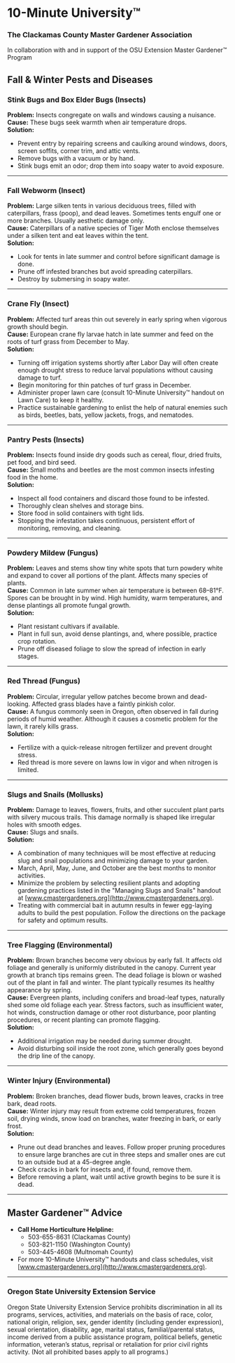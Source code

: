 # 10-Minute University™  
### The Clackamas County Master Gardener Association  
In collaboration with and in support of the OSU Extension Master Gardener™ Program  

## Fall & Winter Pests and Diseases  

### Stink Bugs and Box Elder Bugs (Insects)  
**Problem:** Insects congregate on walls and windows causing a nuisance.  
**Cause:** These bugs seek warmth when air temperature drops.  
**Solution:**  
- Prevent entry by repairing screens and caulking around windows, doors, screen soffits, corner trim, and attic vents.  
- Remove bugs with a vacuum or by hand.  
- Stink bugs emit an odor; drop them into soapy water to avoid exposure.  

---

### Fall Webworm (Insect)  
**Problem:** Large silken tents in various deciduous trees, filled with caterpillars, frass (poop), and dead leaves. Sometimes tents engulf one or more branches. Usually aesthetic damage only.  
**Cause:** Caterpillars of a native species of Tiger Moth enclose themselves under a silken tent and eat leaves within the tent.  
**Solution:**  
- Look for tents in late summer and control before significant damage is done.  
- Prune off infested branches but avoid spreading caterpillars.  
- Destroy by submersing in soapy water.  

---

### Crane Fly (Insect)  
**Problem:** Affected turf areas thin out severely in early spring when vigorous growth should begin.  
**Cause:** European crane fly larvae hatch in late summer and feed on the roots of turf grass from December to May.  
**Solution:**  
- Turning off irrigation systems shortly after Labor Day will often create enough drought stress to reduce larval populations without causing damage to turf.  
- Begin monitoring for thin patches of turf grass in December.  
- Administer proper lawn care (consult 10-Minute University™ handout on Lawn Care) to keep it healthy.  
- Practice sustainable gardening to enlist the help of natural enemies such as birds, beetles, bats, yellow jackets, frogs, and nematodes.  

---

### Pantry Pests (Insects)  
**Problem:** Insects found inside dry goods such as cereal, flour, dried fruits, pet food, and bird seed.  
**Cause:** Small moths and beetles are the most common insects infesting food in the home.  
**Solution:**  
- Inspect all food containers and discard those found to be infested.  
- Thoroughly clean shelves and storage bins.  
- Store food in solid containers with tight lids.  
- Stopping the infestation takes continuous, persistent effort of monitoring, removing, and cleaning.  

---

### Powdery Mildew (Fungus)  
**Problem:** Leaves and stems show tiny white spots that turn powdery white and expand to cover all portions of the plant. Affects many species of plants.  
**Cause:** Common in late summer when air temperature is between 68–81°F. Spores can be brought in by wind. High humidity, warm temperatures, and dense plantings all promote fungal growth.  
**Solution:**  
- Plant resistant cultivars if available.  
- Plant in full sun, avoid dense plantings, and, where possible, practice crop rotation.  
- Prune off diseased foliage to slow the spread of infection in early stages.  

---

### Red Thread (Fungus)  
**Problem:** Circular, irregular yellow patches become brown and dead-looking. Affected grass blades have a faintly pinkish color.  
**Cause:** A fungus commonly seen in Oregon, often observed in fall during periods of humid weather. Although it causes a cosmetic problem for the lawn, it rarely kills grass.  
**Solution:**  
- Fertilize with a quick-release nitrogen fertilizer and prevent drought stress.  
- Red thread is more severe on lawns low in vigor and when nitrogen is limited.  

---

### Slugs and Snails (Mollusks)  
**Problem:** Damage to leaves, flowers, fruits, and other succulent plant parts with silvery mucous trails. This damage normally is shaped like irregular holes with smooth edges.  
**Cause:** Slugs and snails.  
**Solution:**  
- A combination of many techniques will be most effective at reducing slug and snail populations and minimizing damage to your garden.  
- March, April, May, June, and October are the best months to monitor activities.  
- Minimize the problem by selecting resilient plants and adopting gardening practices listed in the "Managing Slugs and Snails" handout at [www.cmastergardeners.org](http://www.cmastergardeners.org).  
- Treating with commercial bait in autumn results in fewer egg-laying adults to build the pest population. Follow the directions on the package for safety and optimum results.  

---

### Tree Flagging (Environmental)  
**Problem:** Brown branches become very obvious by early fall. It affects old foliage and generally is uniformly distributed in the canopy. Current year growth at branch tips remains green. The dead foliage is blown or washed out of the plant in fall and winter. The plant typically resumes its healthy appearance by spring.  
**Cause:** Evergreen plants, including conifers and broad-leaf types, naturally shed some old foliage each year. Stress factors, such as insufficient water, hot winds, construction damage or other root disturbance, poor planting procedures, or recent planting can promote flagging.  
**Solution:**  
- Additional irrigation may be needed during summer drought.  
- Avoid disturbing soil inside the root zone, which generally goes beyond the drip line of the canopy.  

---

### Winter Injury (Environmental)  
**Problem:** Broken branches, dead flower buds, brown leaves, cracks in tree bark, dead roots.  
**Cause:** Winter injury may result from extreme cold temperatures, frozen soil, drying winds, snow load on branches, water freezing in bark, or early frost.  
**Solution:**  
- Prune out dead branches and leaves. Follow proper pruning procedures to ensure large branches are cut in three steps and smaller ones are cut to an outside bud at a 45-degree angle.  
- Check cracks in bark for insects and, if found, remove them.  
- Before removing a plant, wait until active growth begins to be sure it is dead.  

---

## Master Gardener™ Advice  
- **Call Home Horticulture Helpline:**  
  - 503-655-8631 (Clackamas County)  
  - 503-821-1150 (Washington County)  
  - 503-445-4608 (Multnomah County)  
- For more 10-Minute University™ handouts and class schedules, visit [www.cmastergardeners.org](http://www.cmastergardeners.org).  

---

### Oregon State University Extension Service  
Oregon State University Extension Service prohibits discrimination in all its programs, services, activities, and materials on the basis of race, color, national origin, religion, sex, gender identity (including gender expression), sexual orientation, disability, age, marital status, familial/parental status, income derived from a public assistance program, political beliefs, genetic information, veteran’s status, reprisal or retaliation for prior civil rights activity. (Not all prohibited bases apply to all programs.)
